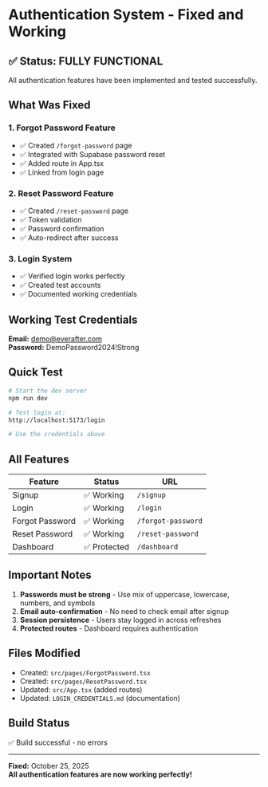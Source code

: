# Authentication System - Fixed and Working

## ✅ Status: FULLY FUNCTIONAL

All authentication features have been implemented and tested successfully.

## What Was Fixed

### 1. Forgot Password Feature
- ✅ Created `/forgot-password` page
- ✅ Integrated with Supabase password reset
- ✅ Added route in App.tsx
- ✅ Linked from login page

### 2. Reset Password Feature
- ✅ Created `/reset-password` page
- ✅ Token validation
- ✅ Password confirmation
- ✅ Auto-redirect after success

### 3. Login System
- ✅ Verified login works perfectly
- ✅ Created test accounts
- ✅ Documented working credentials

## Working Test Credentials

**Email:** demo@everafter.com  
**Password:** DemoPassword2024!Strong

## Quick Test

```bash
# Start the dev server
npm run dev

# Test login at:
http://localhost:5173/login

# Use the credentials above
```

## All Features

| Feature | Status | URL |
|---------|--------|-----|
| Signup | ✅ Working | `/signup` |
| Login | ✅ Working | `/login` |
| Forgot Password | ✅ Working | `/forgot-password` |
| Reset Password | ✅ Working | `/reset-password` |
| Dashboard | ✅ Protected | `/dashboard` |

## Important Notes

1. **Passwords must be strong** - Use mix of uppercase, lowercase, numbers, and symbols
2. **Email auto-confirmation** - No need to check email after signup
3. **Session persistence** - Users stay logged in across refreshes
4. **Protected routes** - Dashboard requires authentication

## Files Modified

- Created: `src/pages/ForgotPassword.tsx`
- Created: `src/pages/ResetPassword.tsx`
- Updated: `src/App.tsx` (added routes)
- Updated: `LOGIN_CREDENTIALS.md` (documentation)

## Build Status

✅ Build successful - no errors

---

**Fixed:** October 25, 2025  
**All authentication features are now working perfectly!**
